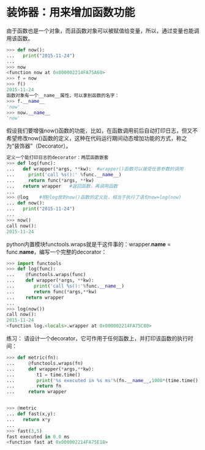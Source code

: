 # 装饰器：用来增加函数功能


由于函数也是一个对象，而且函数对象可以被赋值给变量，所以，通过变量也能调用该函数。
```py
>>> def now():
...   print("2015-11-24")
...
>>> now
<function now at 0x000002214FA75A60>
>>> f = now
>>> f()
2015-11-24
函数对象有一个__name__属性，可以拿到函数的名字：
>>> f.__name__
'now'
>>> now.__name__
'now'

```
假设我们要增强now()函数的功能，比如，在函数调用前后自动打印日志，但又不希望修改now()函数的定义，这种在代码运行期间动态增加功能的方式，称之为“装饰器”（Decorator）。

```py
定义一个能打印日志的decorator：两层函数嵌套
>>> def log(func):
...   def wrapper(*args, **kw):  #wrapper()函数可以接受任意参数的调用
...     print('call %s():' %func.__name__)
...     return func(*args, **kw)
...   return wrapper   #返回函数，再调用函数
...
>>> @log    #把@log放到now()函数的定义处，相当于执行了语句now=log(now)
... def now(): 
...   print("2015-11-24")
...
>>> now()
call now():
2015-11-24

```

python内置模块functools.wraps就是干这件事的：wrapper.__name__ = func.__name__，编写一个完整的decorator：

```py
>>> import functools
>>> def log(func):
...    @functools.wraps(func)
...    def wrapper(*args, **kw):
...       print('call %s():'%func.__name__)
...       return func(*args,**kw)
...    return wrapper
...
>>> log(now())
call now():
2015-11-24
<function log.<locals>.wrapper at 0x000002214FA75C80>

```


练习：
请设计一个decorator，它可作用于任何函数上，并打印该函数的执行时间：
```py
>>> def metric(fn):
...     @functools.wraps(fn)
...     def wrapper(*args,**kw):
...        t1 = time.time()
...        print('%s executed in %s ms'%(fn.__name__,1000*(time.time() - t1)))
...        return fn
...     return wrapper


>>> @metric
... def fast(x,y):
...   return x*y
...
>>> fast(3,5)
fast executed in 0.0 ms
<function fast at 0x000002214FA75E18>


```